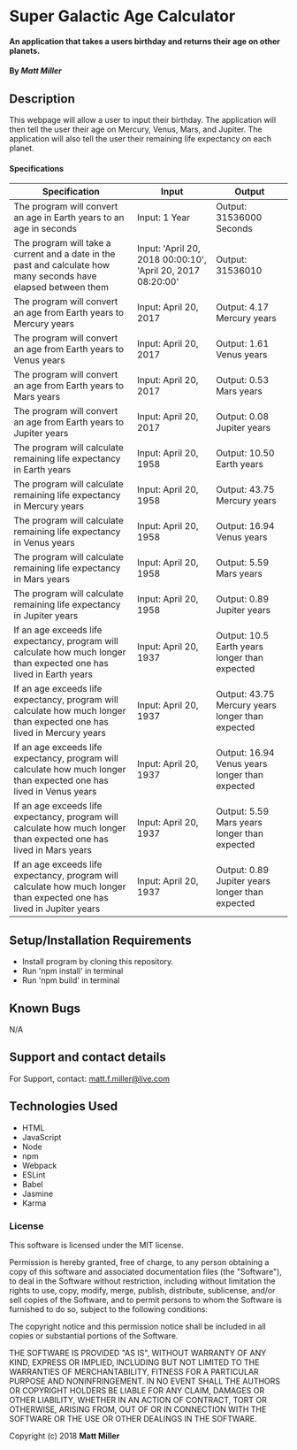 # Super Galactic Age Calculator

#### An application that takes a users birthday and returns their age on other planets.

#### By _**Matt Miller**_

## Description

This webpage will allow a user to input their birthday. The application will then tell the user their age on Mercury, Venus, Mars, and Jupiter. The application will also tell the user their remaining life expectancy on each planet.

#### Specifications

| Specification | Input | Output |
| --- | --- | --- |
| The program will convert an age in Earth years to an age in seconds | Input: 1 Year | Output: 31536000 Seconds |
| The program will take a current and a date in the past and calculate how many seconds have elapsed between them | Input: 'April 20, 2018 00:00:10', 'April 20, 2017 08:20:00' | Output: 31536010 |
| The program will convert an age from Earth years to Mercury years | Input: April 20, 2017 | Output: 4.17 Mercury years |
| The program will convert an age from Earth years to Venus years | Input: April 20, 2017 | Output: 1.61 Venus years |
| The program will convert an age from Earth years to Mars years | Input: April 20, 2017 | Output: 0.53 Mars years |
| The program will convert an age from Earth years to Jupiter years | Input: April 20, 2017 | Output: 0.08 Jupiter years |
| The program will calculate remaining life expectancy in Earth years| Input: April 20, 1958 | Output: 10.50 Earth years |
| The program will calculate remaining life expectancy in Mercury years| Input: April 20, 1958 | Output: 43.75 Mercury years |
| The program will calculate remaining life expectancy in Venus years| Input: April 20, 1958 | Output: 16.94 Venus years |
| The program will calculate remaining life expectancy in Mars years| Input: April 20, 1958 | Output: 5.59 Mars years |
| The program will calculate remaining life expectancy in Jupiter years| Input: April 20, 1958 | Output: 0.89 Jupiter years |
| If an age exceeds life expectancy, program will calculate how much longer than expected one has lived in Earth years | Input: April 20, 1937 | Output: 10.5 Earth years longer than expected |
| If an age exceeds life expectancy, program will calculate how much longer than expected one has lived in Mercury years | Input: April 20, 1937 | Output: 43.75 Mercury years longer than expected |
| If an age exceeds life expectancy, program will calculate how much longer than expected one has lived in Venus years | Input: April 20, 1937 | Output: 16.94 Venus years longer than expected |
| If an age exceeds life expectancy, program will calculate how much longer than expected one has lived in Mars years | Input: April 20, 1937 | Output: 5.59 Mars years longer than expected |
| If an age exceeds life expectancy, program will calculate how much longer than expected one has lived in Jupiter years | Input: April 20, 1937 | Output: 0.89 Jupiter years longer than expected |



## Setup/Installation Requirements

* Install program by cloning this repository.
* Run 'npm install' in terminal
* Run 'npm build' in terminal

## Known Bugs

N/A

## Support and contact details

For Support, contact: matt.f.miller@live.com

## Technologies Used

* HTML
* JavaScript
* Node
* npm
* Webpack
* ESLint
* Babel
* Jasmine
* Karma



### License

This software is licensed under the MIT license.

Permission is hereby granted, free of charge, to any person obtaining a copy of this software and associated documentation files (the "Software"), to deal in the Software without restriction, including without limitation the rights to use, copy, modify, merge, publish, distribute, sublicense, and/or sell copies of the Software, and to permit persons to whom the Software is furnished to do so, subject to the following conditions:

The copyright notice and this permission notice shall be included in all copies or substantial portions of the Software.

THE SOFTWARE IS PROVIDED "AS IS", WITHOUT WARRANTY OF ANY KIND, EXPRESS OR IMPLIED, INCLUDING BUT NOT LIMITED TO THE WARRANTIES OF MERCHANTABILITY, FITNESS FOR A PARTICULAR PURPOSE AND NONINFRINGEMENT. IN NO EVENT SHALL THE AUTHORS OR COPYRIGHT HOLDERS BE LIABLE FOR ANY CLAIM, DAMAGES OR OTHER LIABILITY, WHETHER IN AN ACTION OF CONTRACT, TORT OR OTHERWISE, ARISING FROM, OUT OF OR IN CONNECTION WITH THE SOFTWARE OR THE USE OR OTHER DEALINGS IN THE SOFTWARE.

Copyright (c) 2018 **Matt Miller**
